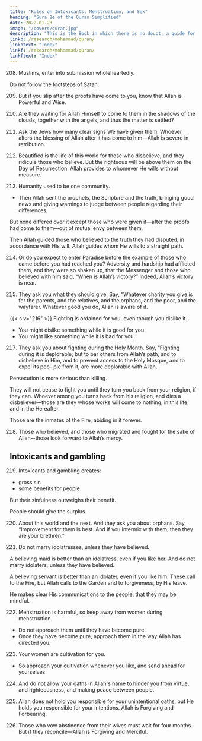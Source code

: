 ```yaml
---
title: "Rules on Intoxicants, Menstruation, and Sex"
heading: "Sura 2e of the Quran Simplified"
date: 2022-01-23
image: "/covers/quran.jpg"
description: "This is the Book in which there is no doubt, a guide for the righteous."
linkb: /research/mohammad/quran/
linkbtext: "Index"
linkf: /research/mohammad/quran/
linkftext: "Index"
---
```



208. Muslims, enter into submission wholeheartedly. 

Do not follow the footsteps of Satan.

209. But if you slip after the proofs have come to you, know that Allah is Powerful and Wise.

210. Are they waiting for Allah Himself to come to them in the shadows of the clouds, together with the angels, and thus the matter is settled? 

211. Ask the Jews how many clear signs We have given them. Whoever alters the blessing of Allah after it has come to
him—Allah is severe in retribution.

212. Beautified is the life of this world for those who disbelieve, and they ridicule those who believe. But the righteous will be above them on the Day of Resurrection. Allah provides to whomever He wills without measure.

213. Humanity used to be one community. 
- Then Allah sent the prophets, the Scripture and the truth, bringing good news and giving warnings to judge between people regarding their differences. 

But none differed over it except those who were given it—after the proofs had come to them—out of mutual envy between them. 

Then Allah guided those who believed to the truth they had disputed, in accordance with His will. Allah guides whom He wills to a straight path.

214. Or do you expect to enter Paradise before the example of those who came before you had reached you? Adversity and hardship
had afflicted them, and they were so shaken up, that the Messenger and those who believed with him said, “When is Allah’s victory?” Indeed, Allah’s victory is near.

215. They ask you what they should give. Say, “Whatever charity you give is for the parents, and the relatives, and the orphans, and the
poor, and the wayfarer. Whatever good you do, Allah is aware of it.

{{< s v="216" >}} Fighting is ordained for you, even though you dislike it. 
- You might dislike something while it is good for you.
- You might like something while it is bad for you.

217. They ask you about fighting during the Holy Month. Say, “Fighting during it is deplorable; but to bar others from Allah’s path,
and to disbelieve in Him, and to prevent access to the Holy Mosque, and to expel its peo-
ple from it, are more deplorable with Allah.

Persecution is more serious than killing.

They will not cease to fight you until they turn you back from your religion, if they can.
Whoever among you turns back from his religion, and dies a disbeliever—those are they whose works will come to nothing, in this life,
and in the Hereafter. 

Those are the inmates of the Fire, abiding in it forever.

218. Those who believed, and those who migrated and fought for the sake of Allah--those look forward to Allah’s mercy.

## Intoxicants and gambling

219. Intoxicants and gambling creates:
- gross sin
- some benefits for people

But their sinfulness outweighs their benefit.

People should give the surplus.


220. About this world and the next. And they
ask you about orphans. Say, “Improvement
for them is best. And if you intermix with
them, then they are your brethren.” 

<!-- Allah knows the dishonest from the honest. Had
Allah willed, He could have overburdened
you. Allah is Mighty and Wise. -->

221. Do not marry idolatresses, unless they have believed. 

A believing maid is better than an idolatress, even if you like her. And do not
marry idolaters, unless they have believed. 

A believing servant is better than an idolater, even if you like him. These call to the Fire, but
Allah calls to the Garden and to forgiveness, by His leave. 

He makes clear His communications to the people, that they may be mindful.

222. Menstruation is harmful, so keep away from women during menstruation.
- Do not approach them until they have become pure. 
- Once they have become pure, approach them in the way Allah has directed you.

223. Your women are cultivation for you. 
- So approach your cultivation whenever you like, and send ahead for yourselves. <!-- And fear Allah, and know that you will meet Him. And
give good news to the believers. -->

224. And do not allow your oaths in Allah's name to hinder you from virtue, and righteousness, and making peace between people.

225. Allah does not hold you responsible for your unintentional oaths, but He holds you responsible for your intentions. Allah is Forgiving and Forbearing.

226. Those who vow abstinence from their wives must wait for four months. But if they
reconcile—Allah is Forgiving and Merciful.

<!-- 227. And if they resolve to divorce—Allah is Hearing and Knowing. -->
